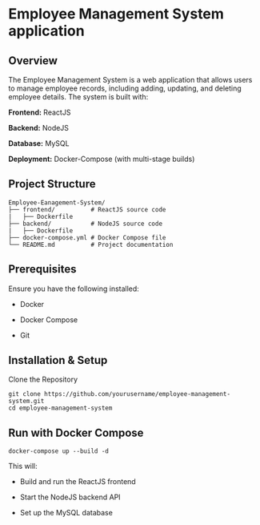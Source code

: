 <h1>Employee Management System application</h1>

## Overview

The Employee Management System is a web application that allows users to manage employee records, including adding, updating, and deleting employee details. The system is built with:

**Frontend:** ReactJS

**Backend:** NodeJS

**Database:** MySQL

**Deployment:** Docker-Compose (with multi-stage builds)

## Project Structure

```
Employee-Eanagement-System/
├── frontend/          # ReactJS source code
|   ├── Dockerfile
├── backend/           # NodeJS source code
|   ├── Dockerfile
├── docker-compose.yml # Docker Compose file
└── README.md          # Project documentation
```

## Prerequisites

Ensure you have the following installed:

- Docker

- Docker Compose

- Git

## Installation & Setup

Clone the Repository
```
git clone https://github.com/yourusername/employee-management-system.git
cd employee-management-system
```

## Run with Docker Compose

```docker-compose up --build -d```

This will:

- Build and run the ReactJS frontend

- Start the NodeJS backend API

- Set up the MySQL database
